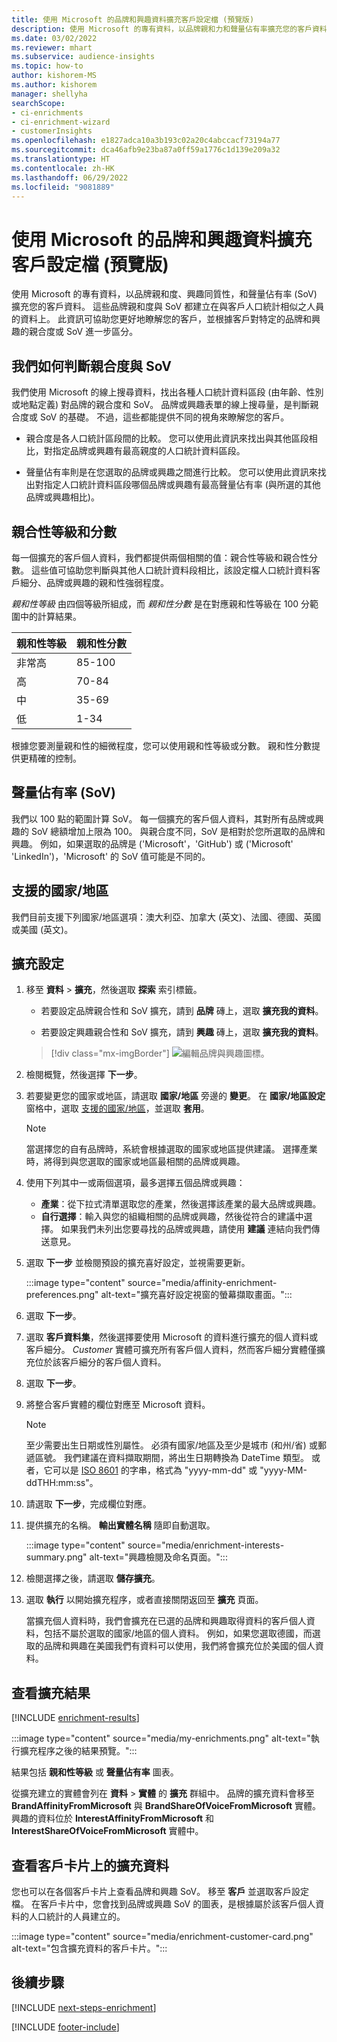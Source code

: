 ```yaml
---
title: 使用 Microsoft 的品牌和興趣資料擴充客戶設定檔 (預覽版)
description: 使用 Microsoft 的專有資料，以品牌親和力和聲量佔有率擴充您的客戶資料。
ms.date: 03/02/2022
ms.reviewer: mhart
ms.subservice: audience-insights
ms.topic: how-to
author: kishorem-MS
ms.author: kishorem
manager: shellyha
searchScope:
- ci-enrichments
- ci-enrichment-wizard
- customerInsights
ms.openlocfilehash: e1827adca10a3b193c02a20c4abccacf73194a77
ms.sourcegitcommit: dca46afb9e23ba87a0ff59a1776c1d139e209a32
ms.translationtype: HT
ms.contentlocale: zh-HK
ms.lasthandoff: 06/29/2022
ms.locfileid: "9081889"
---
```

# <a name="enrich-customer-profiles-with-brands-and-interests-data-from-microsoft-preview"></a>使用 Microsoft 的品牌和興趣資料擴充客戶設定檔 (預覽版)

使用 Microsoft 的專有資料，以品牌親和度、興趣同質性，和聲量佔有率 (SoV) 擴充您的客戶資料。 這些品牌親和度與 SoV 都建立在與客戶人口統計相似之人員的資料上。 此資訊可協助您更好地瞭解您的客戶，並根據客戶對特定的品牌和興趣的親合度或 SoV 進一步區分。

## <a name="how-we-determine-affinities-and-sov"></a>我們如何判斷親合度與 SoV

我們使用 Microsoft 的線上搜尋資料，找出各種人口統計資料區段 (由年齡、性別或地點定義) 對品牌的親合度和 SoV。 品牌或興趣表單的線上搜尋量，是判斷親合度或 SoV 的基礎。 不過，這些都能提供不同的視角來瞭解您的客戶。

- 親合度是各人口統計區段間的比較。 您可以使用此資訊來找出與其他區段相比，對指定品牌或興趣有最高親度的人口統計資料區段。

- 聲量佔有率則是在您選取的品牌或興趣之間進行比較。 您可以使用此資訊來找出對指定人口統計資料區段哪個品牌或興趣有最高聲量佔有率 (與所選的其他品牌或興趣相比)。

## <a name="affinity-level-and-score"></a>親合性等級和分數

每一個擴充的客戶個人資料，我們都提供兩個相關的值：親合性等級和親合性分數。 這些值可協助您判斷與其他人口統計資料段相比，該設定檔人口統計資料客戶細分、品牌或興趣的親和性強弱程度。

*親和性等級* 由四個等級所組成，而 *親和性分數* 是在對應親和性等級在 100 分範圍中的計算結果。

|親和性等級 |親和性分數  |
|---------|---------|
|非常高     | 85-100       |
|高     | 70-84        |
|中     | 35-69        |
|低     | 1-34        |

根據您要測量親和性的細微程度，您可以使用親和性等級或分數。 親和性分數提供更精確的控制。

## <a name="share-of-voice-sov"></a>聲量佔有率 (SoV)

我們以 100 點的範圍計算 SoV。 每一個擴充的客戶個人資料，其對所有品牌或興趣的 SoV 總額增加上限為 100。 與親合度不同，SoV 是相對於您所選取的品牌和興趣。 例如，如果選取的品牌是 ('Microsoft'，'GitHub') 或 ('Microsoft' 'LinkedIn')，'Microsoft' 的 SoV 值可能是不同的。

## <a name="supported-countriesregions"></a>支援的國家/地區

我們目前支援下列國家/地區選項：澳大利亞、加拿大 (英文)、法國、德國、英國或美國 (英文)。

## <a name="configure-the-enrichment"></a>擴充設定

1. 移至 **資料** > **擴充**，然後選取 **探索** 索引標籤。

   - 若要設定品牌親合性和 SoV 擴充，請到 **品牌** 磚上，選取 **擴充我的資料**。

   - 若要設定興趣親合性和 SoV 擴充，請到 **興趣** 磚上，選取 **擴充我的資料**。

   > [!div class="mx-imgBorder"]
   > ![編輯品牌與興趣圖標。](media/BrandsInterest-tile-Hub.png "品牌與興趣圖標")

1. 檢閱概覽，然後選擇 **下一步**。

1. 若要變更您的國家或地區，請選取 **國家/地區** 旁邊的 **變更**。 在 **國家/地區設定** 窗格中，選取 [支援的國家/地區](#supported-countriesregions)，並選取 **套用**。

   > [!NOTE]
   > 當選擇您的自有品牌時，系統會根據選取的國家或地區提供建議。 選擇產業時，將得到與您選取的國家或地區最相關的品牌或興趣。

1. 使用下列其中一或兩個選項，最多選擇五個品牌或興趣：

   - **產業**：從下拉式清單選取您的產業，然後選擇該產業的最大品牌或興趣。
   - **自行選擇**：輸入與您的組織相關的品牌或興趣，然後從符合的建議中選擇。 如果我們未列出您要尋找的品牌或興趣，請使用 **建議** 連結向我們傳送意見。

1. 選取 **下一步** 並檢閱預設的擴充喜好設定，並視需要更新。

   :::image type="content" source="media/affinity-enrichment-preferences.png" alt-text="擴充喜好設定視窗的螢幕擷取畫面。":::

1. 選取 **下一步**。

1. 選取 **客戶資料集**，然後選擇要使用 Microsoft 的資料進行擴充的個人資料或客戶細分。 *Customer* 實體可擴充所有客戶個人資料，然而客戶細分實體僅擴充位於該客戶細分的客戶個人資料。

1. 選取 **下一步**。

1. 將整合客戶實體的欄位對應至 Microsoft 資料。

   > [!NOTE]
   > 至少需要出生日期或性別屬性。 必須有國家/地區及至少是城市 (和州/省) 或郵遞區號。 我們建議在資料擷取期間，將出生日期轉換為 DateTime 類型。 或者，它可以是 [ISO 8601](https://www.iso.org/iso-8601-date-and-time-format.html) 的字串，格式為 "yyyy-mm-dd" 或 "yyyy-MM-ddTHH:mm:ss"。

1. 請選取 **下一步**，完成欄位對應。

1. 提供擴充的名稱。 **輸出實體名稱** 隨即自動選取。

   :::image type="content" source="media/enrichment-interests-summary.png" alt-text="興趣檢閱及命名頁面。":::

1. 檢閱選擇之後，請選取 **儲存擴充**。

1. 選取 **執行** 以開始擴充程序，或者直接關閉返回至 **擴充** 頁面。

   當擴充個人資料時，我們會擴充在已選的品牌和興趣取得資料的客戶個人資料，包括不屬於選取的國家/地區的個人資料。 例如，如果您選取德國，而選取的品牌和興趣在美國我們有資料可以使用，我們將會擴充位於美國的個人資料。

## <a name="view-enrichment-results"></a>查看擴充結果

[!INCLUDE [enrichment-results](includes/enrichment-results.md)]

:::image type="content" source="media/my-enrichments.png" alt-text="執行擴充程序之後的結果預覽。":::

結果包括 **親和性等級** 或 **聲量佔有率** 圖表。

從擴充建立的實體會列在 **資料** > **實體** 的 **擴充** 群組中。 品牌的擴充資料會移至 **BrandAffinityFromMicrosoft** 與 **BrandShareOfVoiceFromMicrosoft** 實體。 興趣的資料位於 **InterestAffinityFromMicrosoft** 和 **InterestShareOfVoiceFromMicrosoft** 實體中。

## <a name="see-enrichment-data-on-the-customer-card"></a>查看客戶卡片上的擴充資料

您也可以在各個客戶卡片上查看品牌和興趣 SoV。 移至 **客戶** 並選取客戶設定檔。 在客戶卡片中，您會找到品牌或興趣 SoV 的圖表，是根據屬於該客戶個人資料的人口統計的人員建立的。

:::image type="content" source="media/enrichment-customer-card.png" alt-text="包含擴充資料的客戶卡片。":::

## <a name="next-steps"></a>後續步驟

[!INCLUDE [next-steps-enrichment](includes/next-steps-enrichment.md)]


[!INCLUDE [footer-include](includes/footer-banner.md)]
